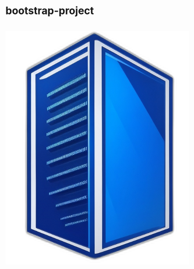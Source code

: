# bootstrap-project

# ![logo](https://github.com/A222moq3e/servyou-bootstrap-project/blob/main/imgs/logo.png)
